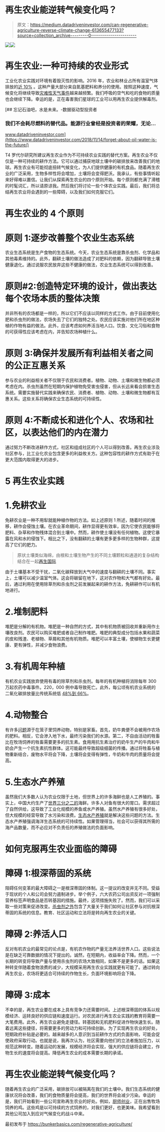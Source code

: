 # 再生农业能逆转气候变化吗？

> 原文：<https://medium.datadriveninvestor.com/can-regenerative-agriculture-reverse-climate-change-613655477133?source=collection_archive---------0----------------------->

[![](img/f5fbe17a3a9d86f0bcfc55c25cfe064e.png)](http://www.track.datadriveninvestor.com/1B9E)![](img/6ee6d508d8097effdfe9b483cd27fdd1.png)

# 再生农业:一种可持续的农业形式

工业化农业实践对环境有着毁灭性的影响。2016 年，农业和林业占所有温室气体排放的[近 10%](https://www.ers.usda.gov/topics/natural-resources-environment/climate-change/agriculture-and-climate-change/) 。这种产量大部分来自氮基肥料和养分的使用。按照这种速度，气候变化将继续导致[灾难性天气事件](https://bunkerbasics.com/flawed-weather-warnings/)越来越频繁。我们呼吸的空气和吃的食物的质量也会继续下降。幸运的是，正在毒害我们星球的工业可以用再生农业提供解毒剂。

[](https://www.datadriveninvestor.com/2018/11/14/forget-about-oil-water-is-the-future/) [## 忘记石油吧，水是未来。-数据驱动型投资者

### 我们不会耗尽燃料的替代品。能源行业曾经是投资者的荣耀，无论…

www.datadriveninvestor.com](https://www.datadriveninvestor.com/2018/11/14/forget-about-oil-water-is-the-future/) 

T4 罗代尔研究所建议再生农业作为不可持续农业实践的替代方案。再生农业不仅仅是一种可持续的耕作方法。它可以通过捕获地球土壤中的碳排放来改善我们的地球。再生农业有可能彻底扭转气候变化，为人们提供健康的有机食品。随着再生农业的广泛采用，生物多样性将会增加，土壤将会变得肥沃。我承认，有些事情听起来好得难以置信。让我们从探索再生农业的四个原则开始。每个原则都充满了滑稽的时髦词汇，所以请原谅我。然后我们将讨论一些个体农业实践。最后，我们将总结再生农业将会遇到的一些障碍，以及我们如何克服它们。

# 再生农业的 4 个原则

# 原则 1:逐步改善整个农业生态系统

农业生态系统是生产食物的生态系统。今天，农业生态系统是靠杀虫剂、化学品和其他毒素维持的。此外，翻耕土壤的做法造成了对肥料的依赖，因为翻耕导致土壤健康退化。通过说服农民放弃这些不健康的做法，农业生态系统可以得到改善。

# 原则#2:创造特定环境的设计，做出表达每个农场本质的整体决策

并非所有的农场都是一样的，所以它们不应该以同样的方式工作。由于目前使用化肥和杀虫剂的做法，农场失去了它们的独特之处。农民应该实施对他们所在地区种植的作物有益的做法。此外，应该考虑如何养活当地人口。饮食、文化习俗和食物的可获得性应该考虑在内，并告知农场种植什么。

# 原则 3:确保并发展所有利益相关者之间的公正互惠关系

参与农业的利益相关者不仅限于农民和消费者。植物、动物、土壤和微生物都必须考虑在内。杀虫剂虽然在短期内保护植物免受害虫侵害，但从长远来看会损害生态系统。需要实施替代实践来确保农民、消费者、植物、动物、土壤和微生物都有互惠关系。这些关系将确保农业生态系统的可持续性。

# 原则 4:不断成长和进化个人、农场和社区，以表达他们的内在潜力

通过努力不断改进耕作方式，社区和组成社区的个人可以得到改善。再生农业涉及社区参与，比工业化农业包含更多的利益攸关方。这种包容性的耕作方式有助于在更大范围内取得更大的进步。

# 5 再生农业实践

# 1.免耕农业

免耕农业是一种不用犁就能种植作物的方法。如上述原则 1 所述，随着时间的推移，耕作会侵蚀土壤。在农业革命期间，耕作显得更有效率，因为它使农民能够将肥料、杂草和作物残体混合到土壤中。然而，耕作使土壤没有任何植物。这使它暴露在风和水的侵蚀下。相比之下，没有翻耕的土壤有更多更多样的生物种群，这提高了它们的肥力。

> 原状土壤类似海绵，由根和土壤生物产生的不同土壤颗粒和通道的复杂结构结合在一起[再生国际](https://regenerationinternational.org/2018/06/24/no-till-farming/)

由于土壤基本不受干扰，二氧化碳释放到大气中的速度与翻耕的土壤不同。事实上，土壤可以减少温室气体。这会将碳留在地下，这对农作物和大气都有好处。最后，通过利用在使用除草剂和杀虫剂之前发展起来的耕作方法，免耕耕作可以有机地进行。

# 2.堆制肥料

堆肥是分解的有机物。堆肥是一种自然的方式，其中有机物质被回收并重新用作土壤改良剂。农民可以购买堆肥或者自己制作堆肥。堆肥的典型成分包括水果和蔬菜的皮和残渣、老植物、草屑和其他有机物质。堆肥可以丰富土壤，使植物生长更健康、更有弹性，并减少食物浪费。

# 3.有机周年种植

有机农业实践放弃使用有毒的除草剂和杀虫剂。每年的有机种植将消除每年 300 万起农药中毒事件。220，000 例中毒导致死亡。此外，每公顷有机农业系统的二氧化碳排放量比传统系统低 [48%到 66%](http://www.fao.org/3/y4137e/y4137e02b.htm)。

# 4.动物整合

有许多[问题](https://www.ucsusa.org/food_and_agriculture/solutions/advance-sustainable-agriculture/integrating-crops-and-livestock.html)源于在笼子里饲养动物，特别是家畜。首先，奶牛粪便不会被用作农场的肥料。相反，它会渗入地下水，最终污染我们的水源。第二，不自由活动的牲畜比在牧场饲养的牲畜需要更多的抗生素。食用用抗生素治疗的奶牛生产的牛肉和牛奶会产生一个抗生素抗性群体。这可能最终导致超级细菌的传播。通过将牲畜与植物重新结合，废物水平将会下降，土壤将会变得有弹性，牛奶和牛肉的质量将会提高。

# 5.生态水产养殖

虽然我们大多数人认为农业仅限于土地，但世界上的许多海鲜也是人工养殖的。事实上，中国大约生产了[世界三分之二的](https://interestingengineering.com/these-massive-floating-fish-farms-in-china-provide-most-of-the-worlds-seafood)海鲜。许多人对鱼有很大的胃口。需求超过了自然供给，这导致了工业化规模的养鱼或水产养殖。虽然水产养殖有很多好处，但大规模的经营导致了水污染和浪费。[生态水产养殖](https://pdfs.semanticscholar.org/9394/2ebef5907bbd9cf8f33ae226c33060442ed1.pdf)就是解决这些问题的方法。生态水产养殖强调海洋生态系统的可持续性。如果管理得当，社会可以获得其所需的海产品数量，而不必应对不负责任的养殖做法的负面影响。

# 如何克服再生农业面临的障碍

# 障碍 1:根深蒂固的系统

阻碍任何变革的最大障碍之一是根深蒂固的体制。这一提议的改变并无不同。受益于现状的个人和公司会努力遏制进步。举个例子，六大农药公司出资反对一项强制营养标签声明食品是否转基因的措施。最终，这项措施失败了。然而，我们可以采取一些对策来促进改变。[杀虫剂之外](https://beyondpesticides.org/programs/lawns-and-landscapes/tools-for-change)包含了大量关于我们如何让社区参与对抗根深蒂固的系统的信息。教育、社区运动和立法将是转向再生农业的关键。

# 障碍 2:养活人口

反对有机农业的最常见的论点是，有机农作物的产量无法养活世界人口。这些说法是在缺乏可靠数据的情况下提出的。诚然，在短期内，收益率会下降。然而，一个长期的转变将导致产量与使用杀虫剂的农场大致相同，如果不是更多的话。如果这种转变伴随着食物浪费的减少，大规模采用再生农业实践就更有可能了。通过转向再生农业，农场将更适合可持续的作物生长，负面环境影响将会下降。

# 障碍 3:成本

不幸的是，再生农业要在成本上具有竞争力还需要时间。上述根深蒂固的体系以规模经济、运转良好的供应链和速度运行。对农民进行再生农业实践的教育将需要一大笔费用。此外，再生农业避免走捷径。转基因和无机肥料促进作物快速生长。随着远离这些捷径，将需要更多的劳动力和可持续创新。为了实现再生农业的好处，短期政府补贴是必要的。越来越多的人意识到当前耕作方式的负面影响，可能会促使政府采取行动。也就是说，我再次认为，社区需要向他们的立法者施加压力，以规范这种转变。随着运动的发展，规模经济将会实现，强大的供应链将会建立，作物生长的速度将会提高。降低再生农业的成本需要长期的承诺。

# 再生农业能逆转气候变化吗？

随着再生农业的广泛采用，碳排放可以被隔离在我们的土壤中。我们生态系统的健康状况将会改善，我们的食物质量将会提高，我们的世界将会减少污染。幸运的是，我们开始看到一些公司宣称再生农业的好处。例如，[厨师创业](https://cooksventure.com/)，正在出售牧场饲养的鸡。这些鸡是以可持续的方式饲养的，对我们更好，也更美味。我希望看到其他公司加入到应对气候变化的战斗中来。

最初发布于 https://bunkerbasics.com/regenerative-agriculture/